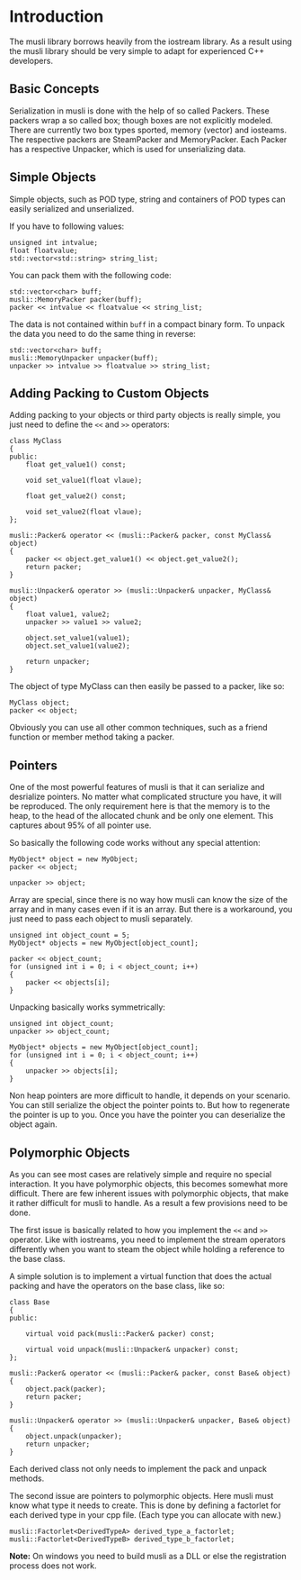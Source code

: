 # Introduction

The musli library borrows heavily from the iostream library. As a result using 
the musli library should be very simple to adapt for experienced C++ developers. 

## Basic Concepts

Serialization in musli is done with the help of so called Packers. These packers 
wrap a so called box; though boxes are not explicitly modeled. There are 
currently two box types sported, memory (vector<char>) and iosteams. The 
respective packers are SteamPacker and MemoryPacker. Each Packer has a 
respective Unpacker, which is used for unserializing data.

## Simple Objects

Simple objects, such as POD type, string and containers of POD types can 
easily serialized and unserialized. 

If you have to following values:

    unsigned int intvalue;
    float floatvalue; 
    std::vector<std::string> string_list;

You can pack them with the following code:
    
    std::vector<char> buff;
    musli::MemoryPacker packer(buff);
    packer << intvalue << floatvalue << string_list;

The data is not contained within ``buff`` in a compact binary form. To unpack 
the data you need to do the same thing in reverse:

    std::vector<char> buff;
    musli::MemoryUnpacker unpacker(buff);
    unpacker >> intvalue >> floatvalue >> string_list;

## Adding Packing to Custom Objects

Adding packing to your objects or third party objects is really simple, you 
just need to define the ``<<`` and ``>>`` operators:

    class MyClass
    {
    public:
        float get_value1() const;
        
        void set_value1(float vlaue);
        
        float get_value2() const;
        
        void set_value2(float vlaue);
    };
    
    musli::Packer& operator << (musli::Packer& packer, const MyClass& object)
    {
        packer << object.get_value1() << object.get_value2();
        return packer;
    }
    
    musli::Unpacker& operator >> (musli::Unpacker& unpacker, MyClass& object)
    {
        float value1, value2;
        unpacker >> value1 >> value2;
        
        object.set_value1(value1);
        object.set_value1(value2);
        
        return unpacker;
    }

The object of type MyClass can then easily be passed to a packer, like so:

    MyClass object;    
    packer << object;

Obviously you can use all other common techniques, such as a friend function or 
member method taking a packer.

## Pointers

One of the most powerful features of musli is that it can serialize and 
desrialize pointers. No matter what complicated structure you have, it will 
be reproduced. The only requirement here is that the memory is to the heap, 
to the head of the allocated chunk and be only one element. 
This captures about 95% of all pointer use. 

So basically the following code works without any special attention:

    MyObject* object = new MyObject;
    packer << object;
    
    unpacker >> object;
    
Array are special, since there is no way how musli can know the size of the 
array and in many cases even if it is an array. But there is a workaround,
you just need to pass each object to musli separately.

    unsigned int object_count = 5;
    MyObject* objects = new MyObject[object_count];
    
    packer << object_count;
    for (unsigned int i = 0; i < object_count; i++)
    {
        packer << objects[i];
    }
    
Unpacking basically works symmetrically:

    unsigned int object_count;
    unpacker >> object_count;
    
    MyObject* objects = new MyObject[object_count];
    for (unsigned int i = 0; i < object_count; i++)
    {
        unpacker >> objects[i];
    }

Non heap pointers are more difficult to handle, it depends on your scenario. 
You can still serialize the object the pointer points to. But how to regenerate
the pointer is up to you. Once you have the pointer you can deserialize the 
object again.

Polymorphic Objects
-------------------

As you can see most cases are relatively simple and require no special 
interaction. It you have polymorphic objects, this becomes somewhat more
difficult. There are few inherent issues with polymorphic objects, that
make it rather difficult for musli to handle. As a result a few provisions
need to be done. 

The first issue is basically related to how you implement the ``<<`` and ``>>``
operator. Like with iostreams, you need to implement the stream operators 
differently when you want to steam the object while holding a reference to the
base class.

A simple solution is to implement a virtual function that does the actual packing
and have the operators on the base class, like so:  

    class Base
    {
    public:
    
        virtual void pack(musli::Packer& packer) const;
        
        virtual void unpack(musli::Unpacker& unpacker) const;
    };
    
    musli::Packer& operator << (musli::Packer& packer, const Base& object)
    {
        object.pack(packer);   
        return packer;
    }
    
    musli::Unpacker& operator >> (musli::Unpacker& unpacker, Base& object)
    {
        object.unpack(unpacker);   
        return unpacker;
    }

Each derived class not only needs to implement the pack and unpack methods.

The second issue are pointers to polymorphic objects. Here musli must know what
type it needs to create. This is done by defining a factorlet for each derived
type in your cpp file. (Each type you can allocate with new.)

    musli::Factorlet<DerivedTypeA> derived_type_a_factorlet; 
    musli::Factorlet<DerivedTypeB> derived_type_b_factorlet;

**Note:** On windows you need to build musli as a DLL or else the registration
process does not work.
